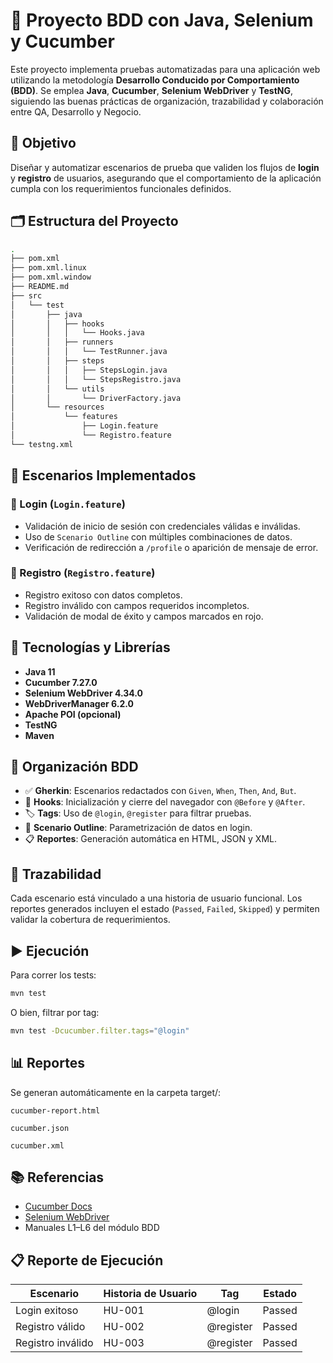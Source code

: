 # 🧪 Proyecto BDD con Java, Selenium y Cucumber

Este proyecto implementa pruebas automatizadas para una aplicación web utilizando la metodología **Desarrollo Conducido por Comportamiento (BDD)**. Se emplea **Java**, **Cucumber**, **Selenium WebDriver** y **TestNG**, siguiendo las buenas prácticas de organización, trazabilidad y colaboración entre QA, Desarrollo y Negocio.

## 📌 Objetivo

Diseñar y automatizar escenarios de prueba que validen los flujos de **login** y **registro** de usuarios, asegurando que el comportamiento de la aplicación cumpla con los requerimientos funcionales definidos.

## 🗂️ Estructura del Proyecto
```bash
.
├── pom.xml
├── pom.xml.linux
├── pom.xml.window
├── README.md
├── src
│   └── test
│       ├── java
│       │   ├── hooks
│       │   │   └── Hooks.java
│       │   ├── runners
│       │   │   └── TestRunner.java
│       │   ├── steps
│       │   │   ├── StepsLogin.java
│       │   │   └── StepsRegistro.java
│       │   └── utils
│       │       └── DriverFactory.java
│       └── resources
│           └── features
│               ├── Login.feature
│               └── Registro.feature
└── testng.xml
```

## 🧪 Escenarios Implementados

### 🔐 Login (`Login.feature`)
- Validación de inicio de sesión con credenciales válidas e inválidas.
- Uso de `Scenario Outline` con múltiples combinaciones de datos.
- Verificación de redirección a `/profile` o aparición de mensaje de error.

### 📝 Registro (`Registro.feature`)
- Registro exitoso con datos completos.
- Registro inválido con campos requeridos incompletos.
- Validación de modal de éxito y campos marcados en rojo.

## 🧩 Tecnologías y Librerías

- **Java 11**
- **Cucumber 7.27.0**
- **Selenium WebDriver 4.34.0**
- **WebDriverManager 6.2.0**
- **Apache POI (opcional)**
- **TestNG**
- **Maven**

## 🧵 Organización BDD

- ✅ **Gherkin**: Escenarios redactados con `Given`, `When`, `Then`, `And`, `But`.
- 🧪 **Hooks**: Inicialización y cierre del navegador con `@Before` y `@After`.
- 🏷️ **Tags**: Uso de `@login`, `@register` para filtrar pruebas.
- 🔁 **Scenario Outline**: Parametrización de datos en login.
- 📋 **Reportes**: Generación automática en HTML, JSON y XML.

## 🧾 Trazabilidad

Cada escenario está vinculado a una historia de usuario funcional. Los reportes generados incluyen el estado (`Passed`, `Failed`, `Skipped`) y permiten validar la cobertura de requerimientos.

## ▶️ Ejecución

Para correr los tests:

```bash
mvn test
```

O bien, filtrar por tag:
```bash
mvn test -Dcucumber.filter.tags="@login"
```

## 📊 Reportes

Se generan automáticamente en la carpeta target/:

    cucumber-report.html

    cucumber.json

    cucumber.xml

## 📚 Referencias

- [Cucumber Docs](https://cucumber.io/docs/)
- [Selenium WebDriver](https://www.selenium.dev/documentation/)
- Manuales L1–L6 del módulo BDD

## 📋 Reporte de Ejecución

| Escenario | Historia de Usuario | Tag | Estado |
|-----------|---------------------|-----|--------|
| Login exitoso | HU-001 | @login | Passed |
| Registro válido | HU-002 | @register | Passed |
| Registro inválido | HU-003 | @register | Passed |
